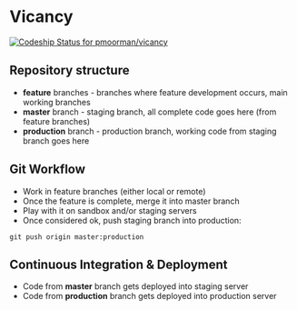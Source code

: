 Vicancy
=======

[ ![Codeship Status for pmoorman/vicancy](https://codeship.io/projects/6420b1d0-e98f-0131-eba0-368dc75eab9e/status)](https://codeship.io/projects/26202)

Repository structure
--------------------

* **feature** branches - branches where feature development occurs, main working branches
* **master** branch - staging branch, all complete code goes here (from feature branches)
* **production** branch - production branch, working code from staging branch goes here

Git Workflow
------------

* Work in feature branches (either local or remote)
* Once the feature is complete, merge it into master branch
* Play with it on sandbox and/or staging servers
* Once considered ok, push staging branch into production:
```
git push origin master:production
```

Continuous Integration & Deployment
-----------------------------------

* Code from **master** branch gets deployed into staging server
* Code from **production** branch gets deployed into production server


